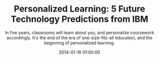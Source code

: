 ---
layout: post
title:  "Personalized Learning: 5 Future Technology Predictions from IBM"
subtitle:  "In five years, classrooms will learn about you, and personalize coursework accordingly. It's the end of the era of one-size-fits-all education, and the beginning of personalized learning."
date:   2014-01-16 01:00:00
refurl: http://www.youtube.com/watch?v=hTA5GyWamR0
source: youtube.com
categories: linkpost
tag: post
---